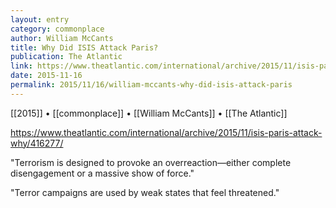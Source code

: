 ```yaml
---
layout: entry
category: commonplace
author: William McCants
title: Why Did ISIS Attack Paris?
publication: The Atlantic
link: https://www.theatlantic.com/international/archive/2015/11/isis-paris-attack-why/416277/
date: 2015-11-16
permalink: 2015/11/16/william-mccants-why-did-isis-attack-paris
---
```


[[2015]] • [[commonplace]] • [[William McCants]] • [[The Atlantic]]

https://www.theatlantic.com/international/archive/2015/11/isis-paris-attack-why/416277/

"Terrorism is designed to provoke an overreaction—either complete disengagement or a massive show of force."

"Terror campaigns are used by weak states that feel threatened."

